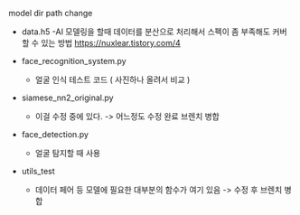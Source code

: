 
model dir path change

- data.h5 
    -AI 모델링을 할때 데이터를 분산으로 처리해서 스펙이 좀 부족해도 커버할 수 있는 방법 https://nuxlear.tistory.com/4

- face_recognition_system.py 
    - 얼굴 인식 테스트 코드 ( 사진하나 올려서 비교 )

- siamese_nn2_original.py 
    - 이걸 수정 중에 있다. -> 어느정도 수정 완료 브렌치 병합

- face_detection.py 
    - 얼굴 탐지할 때 사용

- utils_test 
    - 데이터 페어 등 모델에 필요한 대부분의 함수가 여기 있음 -> 수정 후 브렌치 병합